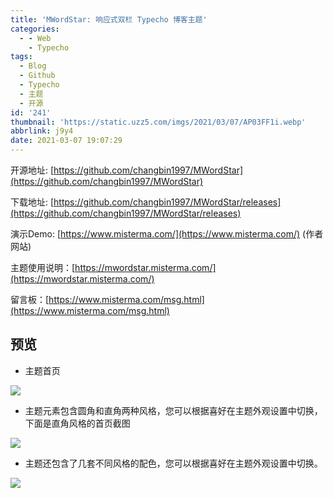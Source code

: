 ```yaml
---
title: 'MWordStar: 响应式双栏 Typecho 博客主题'
categories:
  - - Web
    - Typecho
tags:
  - Blog
  - Github
  - Typecho
  - 主题
  - 开源
id: '241'
thumbnail: 'https://static.uzz5.com/imgs/2021/03/07/AP03FF1i.webp'
abbrlink: j9y4
date: 2021-03-07 19:07:29
---
```



开源地址: [https://github.com/changbin1997/MWordStar](https://github.com/changbin1997/MWordStar) 

下载地址: [https://github.com/changbin1997/MWordStar/releases](https://github.com/changbin1997/MWordStar/releases) 

演示Demo: [https://www.misterma.com/](https://www.misterma.com/) (作者网站) 

主题使用说明：[https://mwordstar.misterma.com/](https://mwordstar.misterma.com/) 

留言板：[https://www.misterma.com/msg.html](https://www.misterma.com/msg.html)  

## 预览

*   主题首页

![](https://static.uzz5.com/imgs/2021/03/07/BIDHoMyZ.webp)

*   主题元素包含圆角和直角两种风格，您可以根据喜好在主题外观设置中切换，下面是直角风格的首页截图

![](https://static.uzz5.com/imgs/2021/03/07/BON1UZ37.webp)

*   主题还包含了几套不同风格的配色，您可以根据喜好在主题外观设置中切换。

![](https://static.uzz5.com/imgs/2021/03/07/NMyc5m9B.webp)